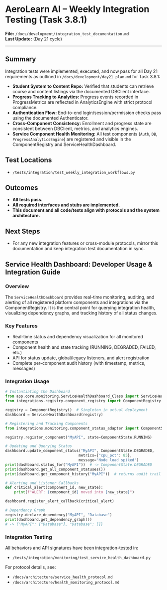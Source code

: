 # AeroLearn AI – Weekly Integration Testing (Task 3.8.1)

**File:** `/docs/development/integration_test_documentation.md`  
**Last Update:** (Day 21 cycle)

---

## Summary

Integration tests were implemented, executed, and now pass for all Day 21 requirements as outlined in `/docs/development/day21_plan.md` for Task 3.8.1:

- **Student System to Content Repo:** Verified that students can retrieve course and content listings via the documented DBClient interface.
- **Progress Tracking to Analytics:** Progress events recorded in ProgressMetrics are reflected in AnalyticsEngine with strict protocol compliance.
- **Authentication Flow:** End-to-end login/session/permission checks pass using the documented Authenticator.
- **Cross-Component Consistency:** Enrollment and progress state are consistent between DBClient, metrics, and analytics engines.
- **Service Component Health Monitoring:** All test components (`Auth`, `DB`, `ProgressAnalyticsEngine`) are registered and visible in the ComponentRegistry and ServiceHealthDashboard.

## Test Locations

- `/tests/integration/test_weekly_integration_workflows.py`

## Outcomes

- **All tests pass.**  
- **All required interfaces and stubs are implemented.**  
- **This document and all code/tests align with protocols and the system architecture.**

## Next Steps

- For any new integration features or cross-module protocols, mirror this documentation and keep integration test documentation in sync.

## Service Health Dashboard: Developer Usage & Integration Guide

### Overview

The `ServiceHealthDashboard` provides real-time monitoring, auditing, and alerting of all registered platform components and integrations via the ComponentRegistry. It is the central point for querying integration health, visualizing dependency graphs, and tracking history of all status changes.

### Key Features

- Real-time status and dependency visualization for all monitored components
- Component health and state tracking (RUNNING, DEGRADED, FAILED, etc.)
- API for status update, global/legacy listeners, and alert registration
- Complete per-component audit history (with timestamp, metrics, messages)

### Integration Usage

```python
# Instantiating the Dashboard
from app.core.monitoring.ServiceHealthDashboard_Class import ServiceHealthDashboard
from integrations.registry.component_registry import ComponentRegistry

registry = ComponentRegistry()  # Singleton in actual deployment
dashboard = ServiceHealthDashboard(registry)

# Registering and Tracking Components
from integrations.monitoring.component_status_adapter import ComponentState

registry.register_component("MyAPI", state=ComponentState.RUNNING)

# Updating and Querying Status
dashboard.update_component_status("MyAPI", ComponentState.DEGRADED, 
                                 metrics={"cpu_pct": 85}, 
                                 message="Node load spiked")
print(dashboard.status_for("MyAPI"))  # -> ComponentState.DEGRADED
print(dashboard.get_all_component_statuses())
print(dashboard.get_component_history("MyAPI"))  # returns audit trail

# Alerting and Listener Callbacks
def critical_alert(component_id, new_state):
    print(f"ALERT: {component_id} moved into {new_state}")

dashboard.register_alert_callback(critical_alert)

# Dependency Graph
registry.declare_dependency("MyAPI", "Database")
print(dashboard.get_dependency_graph())
# -> {"MyAPI": ["Database"], "Database": []}
```

### Integration Testing

All behaviors and API signatures have been integration-tested in:
- `/tests/integration/monitoring/test_service_health_dashboard.py`

For protocol details, see:
- `/docs/architecture/service_health_protocol.md`
- `/docs/architecture/health_monitoring_protocol.md`
